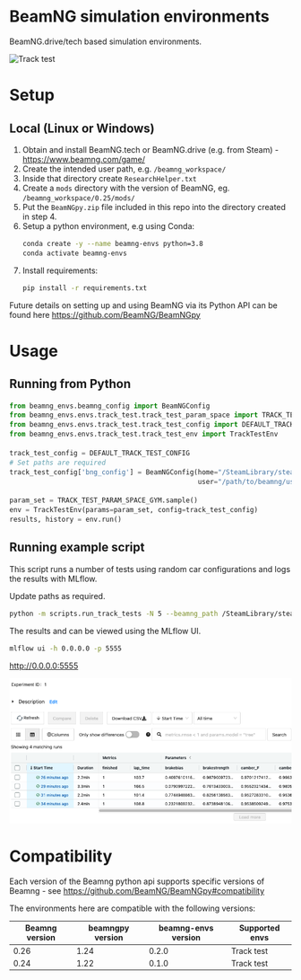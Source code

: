 # BeamNG simulation environments

BeamNG.drive/tech based simulation environments.

![Track test](images/readme_example.gif)

# Setup

## Local (Linux or Windows)

1. Obtain and install BeamNG.tech or BeamNG.drive (e.g. from Steam) - https://www.beamng.com/game/
2. Create the intended user path, e.g. ```/beamng_workspace/```
3. Inside that directory create ```ResearchHelper.txt```
4. Create a ```mods``` directory with the version of BeamNG, eg. ```/beamng_workspace/0.25/mods/```
5. Put the ```BeamNGpy.zip``` file included in this repo into the directory created in step 4.
6. Setup a python environment, e.g using Conda:
   ```bash 
   conda create -y --name beamng-envs python=3.8
   conda activate beamng-envs
   ```
7. Install requirements:
   ```bash
   pip install -r requirements.txt
   ```

Future details on setting up and using BeamNG via its Python API can be found here https://github.com/BeamNG/BeamNGpy

# Usage

## Running from Python

````python
from beamng_envs.beamng_config import BeamNGConfig
from beamng_envs.envs.track_test.track_test_param_space import TRACK_TEST_PARAM_SPACE_GYM
from beamng_envs.envs.track_test.track_test_config import DEFAULT_TRACK_TEST_CONFIG
from beamng_envs.envs.track_test.track_test_env import TrackTestEnv

track_test_config = DEFAULT_TRACK_TEST_CONFIG
# Set paths are required
track_test_config['bng_config'] = BeamNGConfig(home="/SteamLibrary/steamapps/common/BeamNG.drive",
                                               user="/path/to/beamng/user/workspace/from/setup/above")

param_set = TRACK_TEST_PARAM_SPACE_GYM.sample()
env = TrackTestEnv(params=param_set, config=track_test_config)
results, history = env.run()
````

## Running example script

This script runs a number of tests using random car configurations and logs the results with MLflow.

Update paths as required.

```bash
python -m scripts.run_track_tests -N 5 --beamng_path /SteamLibrary/steamapps/common/BeamNG.drive --beamng_user_path /beamng_workspace/
```

The results and can be viewed using the MLflow UI.

```bash
mlflow ui -h 0.0.0.0 -p 5555
```

http://0.0.0.0:5555

![MLflow UI example](images/mlflow_example.png)

# Compatibility

Each version of the Beamng python api supports specific versions of Beamng -
see https://github.com/BeamNG/BeamNGpy#compatibility

The environments here are compatible with the following versions:

| Beamng version | beamngpy version | beamng-envs version | Supported envs |
|----------------|------------------|---------------------|----------------|
| 0.26           | 1.24             | 0.2.0               | Track test     |
| 0.24           | 1.22             | 0.1.0               | Track test     |
